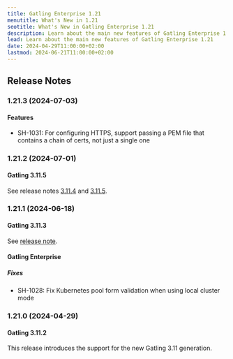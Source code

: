 ```yaml
---
title: Gatling Enterprise 1.21
menutitle: What's New in 1.21
seotitle: What's New in Gatling Enterprise 1.21
description: Learn about the main new features of Gatling Enterprise 1.21
lead: Learn about the main new features of Gatling Enterprise 1.21
date: 2024-04-29T11:00:00+02:00
lastmod: 2024-06-21T11:00:00+02:00
---
```


## Release Notes

### 1.21.3 (2024-07-03)

#### Features

* SH-1031: For configuring HTTPS, support passing a PEM file that contains a chain of certs, not just a single one

### 1.21.2 (2024-07-01)

#### Gatling 3.11.5

See release notes [3.11.4](https://github.com/gatling/gatling/milestone/126?closed=1) and [3.11.5](https://github.com/gatling/gatling/milestone/127?closed=1).

### 1.21.1 (2024-06-18)

#### Gatling 3.11.3

See [release note](https://github.com/gatling/gatling/milestone/125?closed=1).

#### Gatling Enterprise

##### Fixes

* SH-1028: Fix Kubernetes pool form validation when using local cluster mode

### 1.21.0 (2024-04-29)

#### Gatling 3.11.2

This release introduces the support for the new Gatling 3.11 generation.
